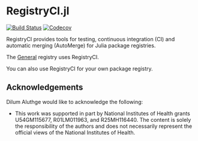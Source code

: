 # RegistryCI.jl

[![Build Status](https://travis-ci.com/JuliaRegistries/RegistryCI.jl.svg?branch=master)](https://travis-ci.com/JuliaRegistries/RegistryCI.jl/branches)
[![Codecov](https://codecov.io/gh/JuliaRegistries/RegistryCI.jl/branch/master/graph/badge.svg)](https://codecov.io/gh/JuliaRegistries/RegistryCI.jl)

RegistryCI provides tools for testing, continuous integration (CI) and automatic merging (AutoMerge) for Julia package registries.

The [General](https://github.com/JuliaRegistries/General) registry uses RegistryCI.

You can also use RegistryCI for your own package registry.

## Acknowledgements

Dilum Aluthge would like to acknowledge the following:
- This work was supported in part by National Institutes of Health grants U54GM115677, R01LM011963, and R25MH116440. The content is solely the responsibility of the authors and does not necessarily represent the official views of the National Institutes of Health.
